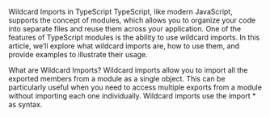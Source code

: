 Wildcard Imports in TypeScript
TypeScript, like modern JavaScript, supports the concept of modules, which allows you to organize your code into separate files and reuse them across your application.
One of the features of TypeScript modules is the ability to use wildcard imports.
In this article, we’ll explore what wildcard imports are, how to use them, and provide examples to illustrate their usage.

What are Wildcard Imports?
Wildcard imports allow you to import all the exported members from a module as a single object. 
This can be particularly useful when you need to access multiple exports from a module without importing each one individually.
Wildcard imports use the import * as syntax.
